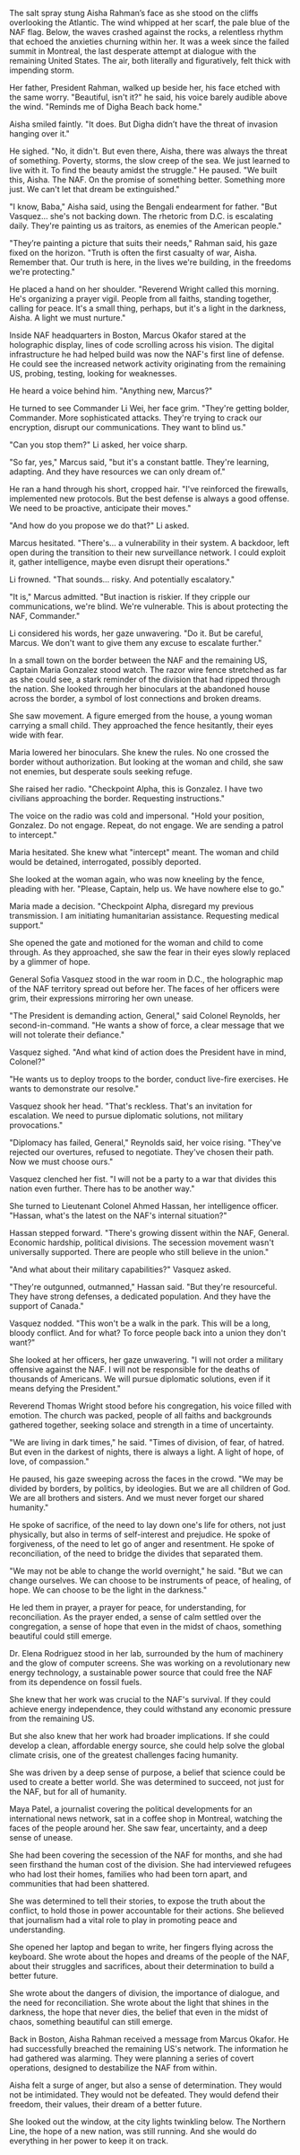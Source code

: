 The salt spray stung Aisha Rahman’s face as she stood on the cliffs overlooking the Atlantic. The wind whipped at her scarf, the pale blue of the NAF flag. Below, the waves crashed against the rocks, a relentless rhythm that echoed the anxieties churning within her. It was a week since the failed summit in Montreal, the last desperate attempt at dialogue with the remaining United States. The air, both literally and figuratively, felt thick with impending storm.

Her father, President Rahman, walked up beside her, his face etched with the same worry. "Beautiful, isn't it?" he said, his voice barely audible above the wind. "Reminds me of Digha Beach back home."

Aisha smiled faintly. "It does. But Digha didn’t have the threat of invasion hanging over it."

He sighed. "No, it didn't. But even there, Aisha, there was always the threat of something. Poverty, storms, the slow creep of the sea. We just learned to live with it. To find the beauty amidst the struggle." He paused. "We built this, Aisha. The NAF. On the promise of something better. Something more just. We can't let that dream be extinguished."

"I know, Baba," Aisha said, using the Bengali endearment for father. "But Vasquez… she's not backing down. The rhetoric from D.C. is escalating daily. They're painting us as traitors, as enemies of the American people."

"They’re painting a picture that suits their needs," Rahman said, his gaze fixed on the horizon. "Truth is often the first casualty of war, Aisha. Remember that. Our truth is here, in the lives we're building, in the freedoms we're protecting."

He placed a hand on her shoulder. "Reverend Wright called this morning. He's organizing a prayer vigil. People from all faiths, standing together, calling for peace. It's a small thing, perhaps, but it's a light in the darkness, Aisha. A light we must nurture."

Inside NAF headquarters in Boston, Marcus Okafor stared at the holographic display, lines of code scrolling across his vision. The digital infrastructure he had helped build was now the NAF's first line of defense. He could see the increased network activity originating from the remaining US, probing, testing, looking for weaknesses.

He heard a voice behind him. "Anything new, Marcus?"

He turned to see Commander Li Wei, her face grim. "They're getting bolder, Commander. More sophisticated attacks. They're trying to crack our encryption, disrupt our communications. They want to blind us."

"Can you stop them?" Li asked, her voice sharp.

"So far, yes," Marcus said, "but it's a constant battle. They're learning, adapting. And they have resources we can only dream of."

He ran a hand through his short, cropped hair. "I've reinforced the firewalls, implemented new protocols. But the best defense is always a good offense. We need to be proactive, anticipate their moves."

"And how do you propose we do that?" Li asked.

Marcus hesitated. "There's… a vulnerability in their system. A backdoor, left open during the transition to their new surveillance network. I could exploit it, gather intelligence, maybe even disrupt their operations."

Li frowned. "That sounds… risky. And potentially escalatory."

"It is," Marcus admitted. "But inaction is riskier. If they cripple our communications, we're blind. We're vulnerable. This is about protecting the NAF, Commander."

Li considered his words, her gaze unwavering. "Do it. But be careful, Marcus. We don't want to give them any excuse to escalate further."

In a small town on the border between the NAF and the remaining US, Captain Maria Gonzalez stood watch. The razor wire fence stretched as far as she could see, a stark reminder of the division that had ripped through the nation. She looked through her binoculars at the abandoned house across the border, a symbol of lost connections and broken dreams.

She saw movement. A figure emerged from the house, a young woman carrying a small child. They approached the fence hesitantly, their eyes wide with fear.

Maria lowered her binoculars. She knew the rules. No one crossed the border without authorization. But looking at the woman and child, she saw not enemies, but desperate souls seeking refuge.

She raised her radio. "Checkpoint Alpha, this is Gonzalez. I have two civilians approaching the border. Requesting instructions."

The voice on the radio was cold and impersonal. "Hold your position, Gonzalez. Do not engage. Repeat, do not engage. We are sending a patrol to intercept."

Maria hesitated. She knew what "intercept" meant. The woman and child would be detained, interrogated, possibly deported.

She looked at the woman again, who was now kneeling by the fence, pleading with her. "Please, Captain, help us. We have nowhere else to go."

Maria made a decision. "Checkpoint Alpha, disregard my previous transmission. I am initiating humanitarian assistance. Requesting medical support."

She opened the gate and motioned for the woman and child to come through. As they approached, she saw the fear in their eyes slowly replaced by a glimmer of hope.

General Sofia Vasquez stood in the war room in D.C., the holographic map of the NAF territory spread out before her. The faces of her officers were grim, their expressions mirroring her own unease.

"The President is demanding action, General," said Colonel Reynolds, her second-in-command. "He wants a show of force, a clear message that we will not tolerate their defiance."

Vasquez sighed. "And what kind of action does the President have in mind, Colonel?"

"He wants us to deploy troops to the border, conduct live-fire exercises. He wants to demonstrate our resolve."

Vasquez shook her head. "That's reckless. That's an invitation for escalation. We need to pursue diplomatic solutions, not military provocations."

"Diplomacy has failed, General," Reynolds said, her voice rising. "They've rejected our overtures, refused to negotiate. They've chosen their path. Now we must choose ours."

Vasquez clenched her fist. "I will not be a party to a war that divides this nation even further. There has to be another way."

She turned to Lieutenant Colonel Ahmed Hassan, her intelligence officer. "Hassan, what's the latest on the NAF's internal situation?"

Hassan stepped forward. "There's growing dissent within the NAF, General. Economic hardship, political divisions. The secession movement wasn't universally supported. There are people who still believe in the union."

"And what about their military capabilities?" Vasquez asked.

"They're outgunned, outmanned," Hassan said. "But they're resourceful. They have strong defenses, a dedicated population. And they have the support of Canada."

Vasquez nodded. "This won't be a walk in the park. This will be a long, bloody conflict. And for what? To force people back into a union they don't want?"

She looked at her officers, her gaze unwavering. "I will not order a military offensive against the NAF. I will not be responsible for the deaths of thousands of Americans. We will pursue diplomatic solutions, even if it means defying the President."

Reverend Thomas Wright stood before his congregation, his voice filled with emotion. The church was packed, people of all faiths and backgrounds gathered together, seeking solace and strength in a time of uncertainty.

"We are living in dark times," he said. "Times of division, of fear, of hatred. But even in the darkest of nights, there is always a light. A light of hope, of love, of compassion."

He paused, his gaze sweeping across the faces in the crowd. "We may be divided by borders, by politics, by ideologies. But we are all children of God. We are all brothers and sisters. And we must never forget our shared humanity."

He spoke of sacrifice, of the need to lay down one's life for others, not just physically, but also in terms of self-interest and prejudice. He spoke of forgiveness, of the need to let go of anger and resentment. He spoke of reconciliation, of the need to bridge the divides that separated them.

"We may not be able to change the world overnight," he said. "But we can change ourselves. We can choose to be instruments of peace, of healing, of hope. We can choose to be the light in the darkness."

He led them in prayer, a prayer for peace, for understanding, for reconciliation. As the prayer ended, a sense of calm settled over the congregation, a sense of hope that even in the midst of chaos, something beautiful could still emerge.

Dr. Elena Rodriguez stood in her lab, surrounded by the hum of machinery and the glow of computer screens. She was working on a revolutionary new energy technology, a sustainable power source that could free the NAF from its dependence on fossil fuels.

She knew that her work was crucial to the NAF's survival. If they could achieve energy independence, they could withstand any economic pressure from the remaining US.

But she also knew that her work had broader implications. If she could develop a clean, affordable energy source, she could help solve the global climate crisis, one of the greatest challenges facing humanity.

She was driven by a deep sense of purpose, a belief that science could be used to create a better world. She was determined to succeed, not just for the NAF, but for all of humanity.

Maya Patel, a journalist covering the political developments for an international news network, sat in a coffee shop in Montreal, watching the faces of the people around her. She saw fear, uncertainty, and a deep sense of unease.

She had been covering the secession of the NAF for months, and she had seen firsthand the human cost of the division. She had interviewed refugees who had lost their homes, families who had been torn apart, and communities that had been shattered.

She was determined to tell their stories, to expose the truth about the conflict, to hold those in power accountable for their actions. She believed that journalism had a vital role to play in promoting peace and understanding.

She opened her laptop and began to write, her fingers flying across the keyboard. She wrote about the hopes and dreams of the people of the NAF, about their struggles and sacrifices, about their determination to build a better future.

She wrote about the dangers of division, the importance of dialogue, and the need for reconciliation. She wrote about the light that shines in the darkness, the hope that never dies, the belief that even in the midst of chaos, something beautiful can still emerge.

Back in Boston, Aisha Rahman received a message from Marcus Okafor. He had successfully breached the remaining US's network. The information he had gathered was alarming. They were planning a series of covert operations, designed to destabilize the NAF from within.

Aisha felt a surge of anger, but also a sense of determination. They would not be intimidated. They would not be defeated. They would defend their freedom, their values, their dream of a better future.

She looked out the window, at the city lights twinkling below. The Northern Line, the hope of a new nation, was still running. And she would do everything in her power to keep it on track.